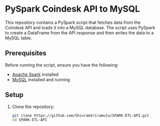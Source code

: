 # PySpark Coindesk API to MySQL

This repository contains a PySpark script that fetches data from the Coindesk API and loads it into a MySQL database. The script uses PySpark to create a DataFrame from the API response and then writes the data to a MySQL table.

## Prerequisites

Before running the script, ensure you have the following:

- [Apache Spark](https://spark.apache.org/downloads.html) installed
- [MySQL](https://dev.mysql.com/downloads/) installed and running

## Setup

1. Clone the repository:

   ```bash
   git clone https://github.com/ShivramSriramulu/SPARK-ETL-API.git
   cd SPARK-ETL-API

